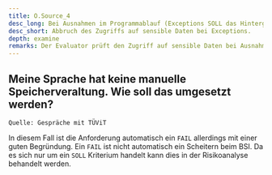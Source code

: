 ```yaml
---
title: O.Source_4
desc_long: Bei Ausnahmen im Programmablauf (Exceptions SOLL das Hintergrundsystem Zugriffe auf sensible Daten abbrechen und die Anwendung anweisen, diese im Speicher sicher zu löschen.
desc_short: Abbruch des Zugriffs auf sensible Daten bei Exceptions.
depth: examine
remarks: Der Evaluator prüft den Zugriff auf sensible Daten bei Ausnahmen im Programmablauf. Jeglicher identifizierte Zugriff muss in der Risikobewertung betrachtet werden.
---
```


## Meine Sprache hat keine manuelle Speicherveraltung. Wie soll das umgesetzt werden?

`Quelle: Gespräche mit TÜViT`

In diesem Fall ist die Anforderung automatisch ein `FAIL` allerdings mit einer guten Begründung. Ein `FAIL` ist nicht automatisch ein Scheitern beim BSI. Da es sich nur um ein `SOLL` Kriterium handelt kann dies in der Risikoanalyse behandelt werden.
